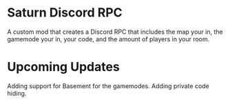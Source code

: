 # Saturn Discord RPC
A custom mod that creates a Discord RPC that includes the map your in, the gamemode your in, your code, and the amount of players in your room.
# Upcoming Updates
Adding support for Basement for the gamemodes.
Adding private code hiding.
